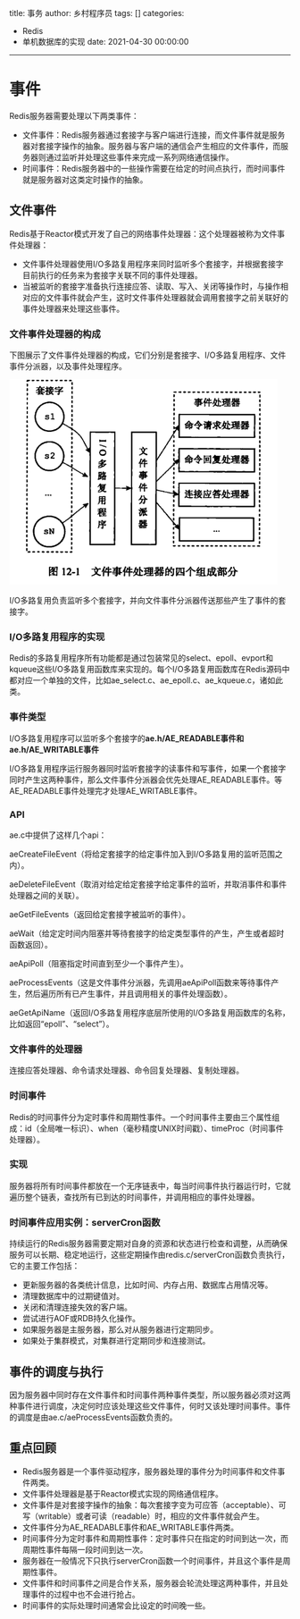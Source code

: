 title: 事务
author: 乡村程序员
tags: []
categories:
  - Redis
  - 单机数据库的实现
date: 2021-04-30 00:00:00
---
# 事件

Redis服务器需要处理以下两类事件：

- 文件事件：Redis服务器通过套接字与客户端进行连接，而文件事件就是服务器对套接字操作的抽象。服务器与客户端的通信会产生相应的文件事件，而服务器则通过监听并处理这些事件来完成一系列网络通信操作。
- 时间事件：Redis服务器中的一些操作需要在给定的时间点执行，而时间事件就是服务器对这类定时操作的抽象。



## 文件事件

Redis基于Reactor模式开发了自己的网络事件处理器：这个处理器被称为文件事件处理器：

- 文件事件处理器使用I/O多路复用程序来同时监听多个套接字，并根据套接字目前执行的任务来为套接字关联不同的事件处理器。
- 当被监听的套接字准备执行连接应答、读取、写入、关闭等操作时，与操作相对应的文件事件就会产生，这时文件事件处理器就会调用套接字之前关联好的事件处理器来处理这些事件。

### 文件事件处理器的构成

下图展示了文件事件处理器的构成，它们分别是套接字、I/O多路复用程序、文件事件分派器，以及事件处理程序。

![image-20210430000136863](../images/%E4%BA%8B%E5%8A%A1/image-20210430000136863.png)


I/O多路复用负责监听多个套接字，并向文件事件分派器传送那些产生了事件的套接字。

### I/O多路复用程序的实现

Redis的多路复用程序所有功能都是通过包装常见的select、epoll、evport和kqueue这些I/O多路复用函数库来实现的。每个I/O多路复用函数库在Redis源码中都对应一个单独的文件，比如ae_select.c、ae_epoll.c、ae_kqueue.c，诸如此类。

### 事件类型

I/O多路复用程序可以监听多个套接字的**ae.h/AE_READABLE事件和ae.h/AE_WRITABLE事件**

I/O多路复用程序运行服务器同时监听套接字的读事件和写事件，如果一个套接字同时产生这两种事件，那么文件事件分派器会优先处理AE_READABLE事件。等AE_READABLE事件处理完才处理AE_WRITABLE事件。

### API

ae.c中提供了这样几个api：

aeCreateFileEvent（将给定套接字的给定事件加入到I/O多路复用的监听范围之内）。

aeDeleteFileEvent（取消对给定给定套接字给定事件的监听，并取消事件和事件处理器之间的关联）。

aeGetFileEvents（返回给定套接字被监听的事件）。

aeWait（给定定时间内阻塞并等待套接字的给定类型事件的产生，产生或者超时函数返回）。

aeApiPoll（阻塞指定时间直到至少一个事件产生）。

aeProcessEvents（这是文件事件分派器，先调用aeApiPoll函数来等待事件产生，然后遍历所有已产生事件，并且调用相关的事件处理函数）。

aeGetApiName（返回I/O多路复用程序底层所使用的I/O多路复用函数库的名称，比如返回“epoll”、“select”）。

### 文件事件的处理器

连接应答处理器、命令请求处理器、命令回复处理器、复制处理器。



### 时间事件

Redis的时间事件分为定时事件和周期性事件。一个时间事件主要由三个属性组成：id（全局唯一标识）、when（毫秒精度UNIX时间戳）、timeProc（时间事件处理器）。

### 实现

服务器将所有时间事件都放在一个无序链表中，每当时间事件执行器运行时，它就遍历整个链表，查找所有已到达的时间事件，并调用相应的事件处理器。

### 时间事件应用实例：serverCron函数

持续运行的Redis服务器需要定期对自身的资源和状态进行检查和调整，从而确保服务可以长期、稳定地运行，这些定期操作由redis.c/serverCron函数负责执行，它的主要工作包括：

- 更新服务器的各类统计信息，比如时间、内存占用、数据库占用情况等。
- 清理数据库中的过期键值对。
- 关闭和清理连接失效的客户端。
- 尝试进行AOF或RDB持久化操作。
- 如果服务器是主服务器，那么对从服务器进行定期同步。
- 如果处于集群模式，对集群进行定期同步和连接测试。

## 事件的调度与执行

因为服务器中同时存在文件事件和时间事件两种事件类型，所以服务器必须对这两种事件进行调度，决定何时应该处理这些文件事件，何时又该处理时间事件。事件的调度是由ae.c/aeProcessEvents函数负责的。

## 重点回顾

- Redis服务器是一个事件驱动程序，服务器处理的事件分为时间事件和文件事件两类。
- 文件事件处理器是基于Reactor模式实现的网络通信程序。
- 文件事件是对套接字操作的抽象：每次套接字变为可应答（acceptable）、可写（writable）或者可读（readable）时，相应的文件事件就会产生。
- 文件事件分为AE_READABLE事件和AE_WRITABLE事件两类。
- 时间事件分为定时事件和周期性事件：定时事件只在指定的时间到达一次，而周期性事件每隔一段时间到达一次。
- 服务器在一般情况下只执行serverCron函数一个时间事件，并且这个事件是周期性事件。
- 文件事件和时间事件之间是合作关系，服务器会轮流处理这两种事件，并且处理事件的过程中也不会进行抢占。
- 时间事件的实际处理时间通常会比设定的时间晚一些。



















